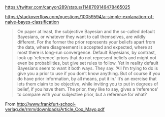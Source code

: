 https://twitter.com/canyon289/status/1148709146478465025


https://stackoverflow.com/questions/10059594/a-simple-explanation-of-naive-bayes-classification


> On paper at least, the subjective Bayesian and the so-called default Bayesians, or whatever they want to call themselves, are wildly different.  For the former the prior represents your beliefs apart from the data, where disagreement is accepted and expected, where at most there is long-run convergence.  Default Bayesians, by contrast, look up ‘reference’ priors that do not represent beliefs and might not even be probabilities, but give set rules to follow.  Yet in reality default Bayesians seem to want it both ways.  They say: ‘All I’m trying to do is give you a prior to use if you don’t know anything. But of course if you do have prior information, by all means, put it in.’  It’s an exercise that lets them claim to be objective, while inviting you to put in degrees of belief, if you have them. The prior, they like to say, gives a ‘reference’ to compare with
your subjective prior, but a reference for what?

From <http://www.frankfurt-school-verlag.de/rmm/downloads/Article_Cox_Mayo.pdf>